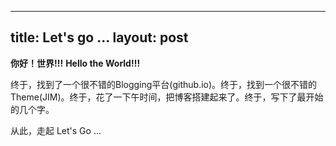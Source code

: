 ---------------------
title: Let's go ...
layout: post
--------------------

**你好！世界!!!**
**Hello the World!!!**

终于，找到了一个很不错的Blogging平台(github.io)。终于，找到一个很不错的Theme(JIM)。终于，花了一下午时间，把博客搭建起来了。终于，写下了最开始的几个字。

从此，走起 Let's Go ...




